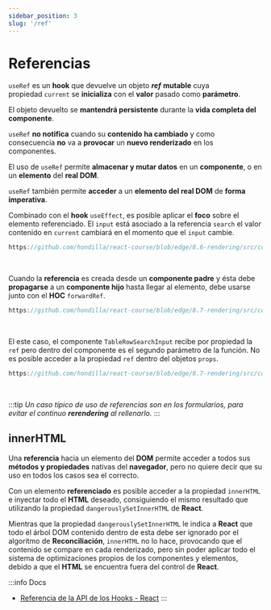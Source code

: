 ```yaml
---
sidebar_position: 3
slug: '/ref'
---
```


# Referencias
`useRef` es un **hook** que devuelve un objeto ***ref*** **mutable** cuya propiedad `current` se **inicializa** con el **valor** pasado como **parámetro**. 

El objeto devuelto se **mantendrá persistente** durante la **vida completa del componente**.

`useRef` **no notifica** cuando su **contenido ha cambiado** y como consecuencia **no** va a **provocar** un **nuevo renderizado** en los componentes. 

El uso de `useRef` permite **almacenar y mutar datos** en un **componente**, o en un **elemento** del **real DOM**.  

`useRef` también permite **acceder** a un **elemento del real DOM** de **forma imperativa**. 

Combinado con el **hook** `useEffect`, es posible aplicar el **foco** sobre el elemento referenciado. El `input` está asociado a la referencia `search` el valor contenido en `current` cambiará en el momento que el `input` cambie.

```jsx reference
https://github.com/hondilla/react-course/blob/edge/8.6-rendering/src/components/Table/TableRowSearcher.jsx
```
<br />

Cuando la **referencia** es creada desde un **componente padre** y ésta debe **propagarse** a un **componente hijo** hasta llegar al elemento, debe usarse junto con el **HOC** `forwardRef`.

```jsx reference
https://github.com/hondilla/react-course/blob/edge/8.7-rendering/src/components/Table/TableRowSearcher.jsx
```
<br />

El este caso, el componente `TableRowSearchInput` recibe por propiedad la `ref` pero dentro del componente es el segundo parámetro de la función. No es posible acceder a la propiedad `ref` dentro del objetos `props`.

```jsx reference
https://github.com/hondilla/react-course/blob/edge/8.7-rendering/src/components/Table/TableRowSearcherInput.jsx
```
<br />

:::tip
*Un caso típico de uso de referencias son en los formularios, para evitar el continuo **rerendering** al rellenarlo.*
:::
<br />

## innerHTML
Una **referencia** hacia un elemento del **DOM** permite acceder a todos sus **métodos y propiedades** nativas del **navegador**, pero no quiere decir que su uso en todos los casos sea el correcto.

Con un elemento **referenciado** es posible acceder a la propiedad `innerHTML` e inyectar todo el **HTML** deseado, consiguiendo el mismo resultado que utilizando la propiedad `dangerouslySetInnerHTML` de **React**.

Mientras que la propiedad `dangerouslySetInnerHTML` le indica a **React** que todo el árbol DOM contenido dentro de esta debe ser ignorado por el algoritmo de **Reconciliación**, `innerHTML` no lo hace, provocando que el contenido se compare en cada renderizado, pero sin poder aplicar todo el sistema de optimizaciones propios de los componentes y elementos, debido a que el **HTML** se encuentra fuera del control de **React**.
<br />

:::info Docs
* [Referencia de la API de los Hooks - React](https://es.reactjs.org/docs/hooks-reference.html#useref)
:::